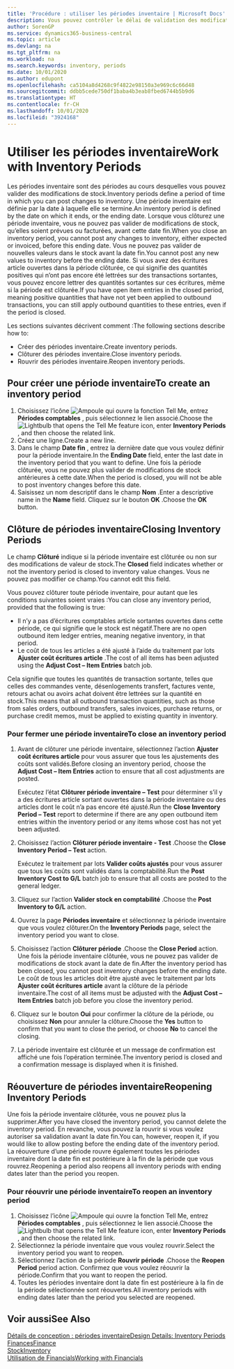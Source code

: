 ```yaml
---
title: 'Procédure : utiliser les périodes inventaire | Microsoft Docs'
description: Vous pouvez contrôler le délai de validation des modifications du stock en définissant des périodes inventaire.
author: SorenGP
ms.service: dynamics365-business-central
ms.topic: article
ms.devlang: na
ms.tgt_pltfrm: na
ms.workload: na
ms.search.keywords: inventory, periods
ms.date: 10/01/2020
ms.author: edupont
ms.openlocfilehash: ca5104a8d4268c9f4822e98150a3e969c6c66d48
ms.sourcegitcommit: ddbb5cede750df1baba4b3eab8fbed6744b5b9d6
ms.translationtype: HT
ms.contentlocale: fr-CH
ms.lasthandoff: 10/01/2020
ms.locfileid: "3924168"
---
```

# <a name="work-with-inventory-periods"></a><span data-ttu-id="a7bb7-103">Utiliser les périodes inventaire</span><span class="sxs-lookup"><span data-stu-id="a7bb7-103">Work with Inventory Periods</span></span>
<span data-ttu-id="a7bb7-104">Les périodes inventaire sont des périodes au cours desquelles vous pouvez valider des modifications de stock.</span><span class="sxs-lookup"><span data-stu-id="a7bb7-104">Inventory periods define a period of time in which you can post changes to inventory.</span></span> <span data-ttu-id="a7bb7-105">Une période inventaire est définie par la date à laquelle elle se termine.</span><span class="sxs-lookup"><span data-stu-id="a7bb7-105">An inventory period is defined by the date on which it ends, or the ending date.</span></span> <span data-ttu-id="a7bb7-106">Lorsque vous clôturez une période inventaire, vous ne pouvez pas valider de modifications de stock, qu’elles soient prévues ou facturées, avant cette date fin.</span><span class="sxs-lookup"><span data-stu-id="a7bb7-106">When you close an inventory period, you cannot post any changes to inventory, either expected or invoiced, before this ending date.</span></span> <span data-ttu-id="a7bb7-107">Vous ne pouvez pas valider de nouvelles valeurs dans le stock avant la date fin.</span><span class="sxs-lookup"><span data-stu-id="a7bb7-107">You cannot post any new values to inventory before the ending date.</span></span> <span data-ttu-id="a7bb7-108">Si vous avez des écritures article ouvertes dans la période clôturée, ce qui signifie des quantités positives qui n’ont pas encore été lettrées sur des transactions sortantes, vous pouvez encore lettrer des quantités sortantes sur ces écritures, même si la période est clôturée.</span><span class="sxs-lookup"><span data-stu-id="a7bb7-108">If you have open item entries in the closed period, meaning positive quantities that have not yet been applied to outbound transactions, you can still apply outbound quantities to these entries, even if the period is closed.</span></span>  

<span data-ttu-id="a7bb7-109">Les sections suivantes décrivent comment :</span><span class="sxs-lookup"><span data-stu-id="a7bb7-109">The following sections describe how to:</span></span>

* <span data-ttu-id="a7bb7-110">Créer des périodes inventaire.</span><span class="sxs-lookup"><span data-stu-id="a7bb7-110">Create inventory periods.</span></span>  
* <span data-ttu-id="a7bb7-111">Clôturer des périodes inventaire.</span><span class="sxs-lookup"><span data-stu-id="a7bb7-111">Close inventory periods.</span></span>  
* <span data-ttu-id="a7bb7-112">Rouvrir des périodes inventaire.</span><span class="sxs-lookup"><span data-stu-id="a7bb7-112">Reopen inventory periods.</span></span>  

## <a name="to-create-an-inventory-period"></a><span data-ttu-id="a7bb7-113">Pour créer une période inventaire</span><span class="sxs-lookup"><span data-stu-id="a7bb7-113">To create an inventory period</span></span>  
1. <span data-ttu-id="a7bb7-114">Choisissez l’icône ![Ampoule qui ouvre la fonction Tell Me](media/ui-search/search_small.png "Dites-moi ce que vous voulez faire"), entrez **Périodes comptables** , puis sélectionnez le lien associé.</span><span class="sxs-lookup"><span data-stu-id="a7bb7-114">Choose the ![Lightbulb that opens the Tell Me feature](media/ui-search/search_small.png "Tell me what you want to do") icon, enter **Inventory Periods** , and then choose the related link.</span></span>  
2. <span data-ttu-id="a7bb7-115">Créez une ligne.</span><span class="sxs-lookup"><span data-stu-id="a7bb7-115">Create a new line.</span></span>  
3. <span data-ttu-id="a7bb7-116">Dans le champ **Date fin** , entrez la dernière date que vous voulez définir pour la période inventaire.</span><span class="sxs-lookup"><span data-stu-id="a7bb7-116">In the **Ending Date** field, enter the last date in the inventory period that you want to define.</span></span> <span data-ttu-id="a7bb7-117">Une fois la période clôturée, vous ne pouvez plus valider de modifications de stock antérieures à cette date.</span><span class="sxs-lookup"><span data-stu-id="a7bb7-117">When the period is closed, you will not be able to post inventory changes before this date.</span></span>  
4. <span data-ttu-id="a7bb7-118">Saisissez un nom descriptif dans le champ **Nom** .</span><span class="sxs-lookup"><span data-stu-id="a7bb7-118">Enter a descriptive name in the **Name** field.</span></span> <span data-ttu-id="a7bb7-119">Cliquez sur le bouton **OK** .</span><span class="sxs-lookup"><span data-stu-id="a7bb7-119">Choose the **OK** button.</span></span>  

## <a name="closing-inventory-periods"></a><span data-ttu-id="a7bb7-120">Clôture de périodes inventaire</span><span class="sxs-lookup"><span data-stu-id="a7bb7-120">Closing Inventory Periods</span></span>  
<span data-ttu-id="a7bb7-121">Le champ **Clôturé** indique si la période inventaire est clôturée ou non sur des modifications de valeur de stock.</span><span class="sxs-lookup"><span data-stu-id="a7bb7-121">The **Closed** field indicates whether or not the inventory period is closed to inventory value changes.</span></span> <span data-ttu-id="a7bb7-122">Vous ne pouvez pas modifier ce champ.</span><span class="sxs-lookup"><span data-stu-id="a7bb7-122">You cannot edit this field.</span></span>  

<span data-ttu-id="a7bb7-123">Vous pouvez clôturer toute période inventaire, pour autant que les conditions suivantes soient vraies :</span><span class="sxs-lookup"><span data-stu-id="a7bb7-123">You can close any inventory period, provided that the following is true:</span></span>  

* <span data-ttu-id="a7bb7-124">Il n’y a pas d’écritures comptables article sortantes ouvertes dans cette période, ce qui signifie que le stock est négatif.</span><span class="sxs-lookup"><span data-stu-id="a7bb7-124">There are no open outbound item ledger entries, meaning negative inventory, in that period.</span></span>  
* <span data-ttu-id="a7bb7-125">Le coût de tous les articles a été ajusté à l’aide du traitement par lots **Ajuster coût écritures article** .</span><span class="sxs-lookup"><span data-stu-id="a7bb7-125">The cost of all items has been adjusted using the **Adjust Cost – Item Entries** batch job.</span></span>  

<span data-ttu-id="a7bb7-126">Cela signifie que toutes les quantités de transaction sortante, telles que celles des commandes vente, désenlogements transfert, factures vente, retours achat ou avoirs achat doivent être lettrées sur la quantité en stock.</span><span class="sxs-lookup"><span data-stu-id="a7bb7-126">This means that all outbound transaction quantities, such as those from sales orders, outbound transfers, sales invoices, purchase returns, or purchase credit memos, must be applied to existing quantity in inventory.</span></span>  

### <a name="to-close-an-inventory-period"></a><span data-ttu-id="a7bb7-127">Pour fermer une période inventaire</span><span class="sxs-lookup"><span data-stu-id="a7bb7-127">To close an inventory period</span></span>  
1. <span data-ttu-id="a7bb7-128">Avant de clôturer une période inventaire, sélectionnez l’action **Ajuster coût écritures article** pour vous assurer que tous les ajustements des coûts sont validés.</span><span class="sxs-lookup"><span data-stu-id="a7bb7-128">Before closing an inventory period, choose the **Adjust Cost – Item Entries** action to ensure that all cost adjustments are posted.</span></span>

     <span data-ttu-id="a7bb7-129">Exécutez l’état **Clôturer période inventaire – Test** pour déterminer s’il y a des écritures article sortant ouvertes dans la période inventaire ou des articles dont le coût n’a pas encore été ajusté.</span><span class="sxs-lookup"><span data-stu-id="a7bb7-129">Run the **Close Inventory Period – Test** report to determine if there are any open outbound item entries within the inventory period or any items whose cost has not yet been adjusted.</span></span>  
2. <span data-ttu-id="a7bb7-130">Choisissez l’action **Clôturer période inventaire - Test** .</span><span class="sxs-lookup"><span data-stu-id="a7bb7-130">Choose the **Close Inventory Period – Test** action.</span></span>  

     <span data-ttu-id="a7bb7-131">Exécutez le traitement par lots **Valider coûts ajustés** pour vous assurer que tous les coûts sont validés dans la comptabilité.</span><span class="sxs-lookup"><span data-stu-id="a7bb7-131">Run the **Post Inventory Cost to G/L** batch job to ensure that all costs are posted to the general ledger.</span></span>  
3. <span data-ttu-id="a7bb7-132">Cliquez sur l’action **Valider stock en comptabilité** .</span><span class="sxs-lookup"><span data-stu-id="a7bb7-132">Choose the **Post Inventory to G/L** action.</span></span>  
4. <span data-ttu-id="a7bb7-133">Ouvrez la page **Périodes inventaire** et sélectionnez la période inventaire que vous voulez clôturer.</span><span class="sxs-lookup"><span data-stu-id="a7bb7-133">On the **Inventory Periods** page, select the inventory period you want to close.</span></span>  
5. <span data-ttu-id="a7bb7-134">Choisissez l’action **Clôturer période** .</span><span class="sxs-lookup"><span data-stu-id="a7bb7-134">Choose the **Close Period** action.</span></span> <span data-ttu-id="a7bb7-135">Une fois la période inventaire clôturée, vous ne pouvez pas valider de modifications de stock avant la date de fin.</span><span class="sxs-lookup"><span data-stu-id="a7bb7-135">After the inventory period has been closed, you cannot post inventory changes before the ending date.</span></span> <span data-ttu-id="a7bb7-136">Le coût de tous les articles doit être ajusté avec le traitement par lots **Ajuster coût écritures article** avant la clôture de la période inventaire.</span><span class="sxs-lookup"><span data-stu-id="a7bb7-136">The cost of all items must be adjusted with the **Adjust Cost – Item Entries** batch job before you close the inventory period.</span></span>  
6. <span data-ttu-id="a7bb7-137">Cliquez sur le bouton **Oui** pour confirmer la clôture de la période, ou choisissez **Non** pour annuler la clôture.</span><span class="sxs-lookup"><span data-stu-id="a7bb7-137">Choose the **Yes** button to confirm that you want to close the period, or choose **No** to cancel the closing.</span></span>  
7. <span data-ttu-id="a7bb7-138">La période inventaire est clôturée et un message de confirmation est affiché une fois l’opération terminée.</span><span class="sxs-lookup"><span data-stu-id="a7bb7-138">The inventory period is closed and a confirmation message is displayed when it is finished.</span></span>  

## <a name="reopening-inventory-periods"></a><span data-ttu-id="a7bb7-139">Réouverture de périodes inventaire</span><span class="sxs-lookup"><span data-stu-id="a7bb7-139">Reopening Inventory Periods</span></span>  
<span data-ttu-id="a7bb7-140">Une fois la période inventaire clôturée, vous ne pouvez plus la supprimer.</span><span class="sxs-lookup"><span data-stu-id="a7bb7-140">After you have closed the inventory period, you cannot delete the inventory period.</span></span> <span data-ttu-id="a7bb7-141">En revanche, vous pouvez la rouvrir si vous voulez autoriser sa validation avant la date fin.</span><span class="sxs-lookup"><span data-stu-id="a7bb7-141">You can, however, reopen it, if you would like to allow posting before the ending date of the inventory period.</span></span> <span data-ttu-id="a7bb7-142">La réouverture d’une période rouvre également toutes les périodes inventaire dont la date fin est postérieure à la fin de la période que vous rouvrez.</span><span class="sxs-lookup"><span data-stu-id="a7bb7-142">Reopening a period also reopens all inventory periods with ending dates later than the period you reopen.</span></span>  

### <a name="to-reopen-an-inventory-period"></a><span data-ttu-id="a7bb7-143">Pour réouvrir une période inventaire</span><span class="sxs-lookup"><span data-stu-id="a7bb7-143">To reopen an inventory period</span></span>  
1. <span data-ttu-id="a7bb7-144">Choisissez l’icône ![Ampoule qui ouvre la fonction Tell Me](media/ui-search/search_small.png "Dites-moi ce que vous voulez faire"), entrez **Périodes comptables** , puis sélectionnez le lien associé.</span><span class="sxs-lookup"><span data-stu-id="a7bb7-144">Choose the ![Lightbulb that opens the Tell Me feature](media/ui-search/search_small.png "Tell me what you want to do") icon, enter **Inventory Periods** , and then choose the related link.</span></span>  
2. <span data-ttu-id="a7bb7-145">Sélectionnez la période inventaire que vous voulez rouvrir.</span><span class="sxs-lookup"><span data-stu-id="a7bb7-145">Select the inventory period you want to reopen.</span></span>  
3. <span data-ttu-id="a7bb7-146">Sélectionnez l’action de la période **Rouvrir période** .</span><span class="sxs-lookup"><span data-stu-id="a7bb7-146">Choose the **Reopen Period** period action.</span></span> <span data-ttu-id="a7bb7-147">Confirmez que vous voulez réouvrir la période.</span><span class="sxs-lookup"><span data-stu-id="a7bb7-147">Confirm that you want to reopen the period.</span></span>  
4. <span data-ttu-id="a7bb7-148">Toutes les périodes inventaire dont la date fin est postérieure à la fin de la période sélectionnée sont réouvertes.</span><span class="sxs-lookup"><span data-stu-id="a7bb7-148">All inventory periods with ending dates later than the period you selected are reopened.</span></span>  

## <a name="see-also"></a><span data-ttu-id="a7bb7-149">Voir aussi</span><span class="sxs-lookup"><span data-stu-id="a7bb7-149">See Also</span></span>  
[<span data-ttu-id="a7bb7-150">Détails de conception : périodes inventaire</span><span class="sxs-lookup"><span data-stu-id="a7bb7-150">Design Details: Inventory Periods</span></span>](design-details-inventory-periods.md)  
[<span data-ttu-id="a7bb7-151">Finances</span><span class="sxs-lookup"><span data-stu-id="a7bb7-151">Finance</span></span>](finance.md)  
[<span data-ttu-id="a7bb7-152">Stock</span><span class="sxs-lookup"><span data-stu-id="a7bb7-152">Inventory</span></span>](inventory-manage-inventory.md)  
[<span data-ttu-id="a7bb7-153">Utilisation de Financials</span><span class="sxs-lookup"><span data-stu-id="a7bb7-153">Working with Financials</span></span>](ui-work-product.md)
